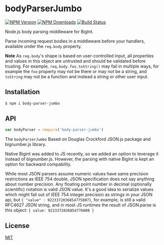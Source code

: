 # bodyParserJumbo

[![NPM Version][npm-image]][npm-url]
[![NPM Downloads][downloads-image]][downloads-url]
[![Build Status][travis-image]][travis-url]

Node.js body parsing middleware for BigInt.

Parse incoming request bodies in a middleware before your handlers, available
under the `req.body` property.

**Note** As `req.body`'s shape is based on user-controlled input, all
properties and values in this object are untrusted and should be validated
before trusting. For example, `req.body.foo.toString()` may fail in multiple
ways, for example the `foo` property may not be there or may not be a string,
and `toString` may not be a function and instead a string or other user input.

## Installation

```sh
$ npm i body-parser-jumbo
```

## API

<!-- eslint-disable no-unused-vars -->

```js
var bodyParser = require('body-parser-jumbo')
```

The `bodyParserJumbo` Based on Douglas Crockford JSON.js package and bignumber.js library.

Native Bigint was added to JS recently, so we added an option to leverage it instead of bignumber.js. However, the parsing with native BigInt is kept an option for backward compability.

While most JSON parsers assume numeric values have same precision restrictions as IEEE 754 double, JSON specification does not say anything about number precision. Any floating point number in decimal (optionally scientific) notation is valid JSON value. It's a good idea to serialize values which might fall out of IEEE 754 integer precision as strings in your JSON api, but ```{ "value" : 9223372036854775807}```, for example, is still a valid RFC4627 JSON string, and in most JS runtimes the result of JSON.parse is this object: ```{ value: 9223372036854776000 }```




## License

[MIT](LICENSE)

[npm-image]: https://img.shields.io/npm/v/body-parser-jumbo.svg
[npm-url]: https://npmjs.org/package/body-parser-jumbo
[travis-image]: https://travis-ci.org/snocko/bodyParserJumbo.svg?branch=master
[travis-url]: https://travis-ci.org/github/snocko/bodyParserJumbo
[downloads-image]: https://img.shields.io/npm/dm/body-parser-jumbo.svg
[downloads-url]: https://npmjs.org/package/body-parser-jumbo
